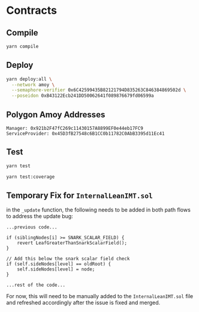 # Contracts

## Compile

```bash
yarn compile
```

## Deploy

```bash
yarn deploy:all \
  --network amoy \
  --semaphore-verifier 0x6C42599435B82121794D835263C846384869502d \
  --poseidon 0xB43122Ecb241DD50062641f089876679fd06599a
```

## Polygon Amoy Addresses

```
Manager: 0x921b2F47fC269c11430157A8899EF0e44eb17FC9
ServiceProvider: 0x45D3fB27548c6B1CC0b11782C0AbB3395d11Ec41
```

## Test

```bash
yarn test
```

```bash
yarn test:coverage
```

## Temporary Fix for `InternalLeanIMT.sol`

in the `_update` function, the following needs to be added in both path flows to address the update bug:

```solidity
...previous code...

if (siblingNodes[i] >= SNARK_SCALAR_FIELD) {
    revert LeafGreaterThanSnarkScalarField();
}

// Add this below the snark scalar field check
if (self.sideNodes[level] == oldRoot) {
    self.sideNodes[level] = node;
}

...rest of the code...
```

For now, this will need to be manually added to the `InternalLeanIMT.sol` file and refreshed accordingly after the issue is fixed and merged.
